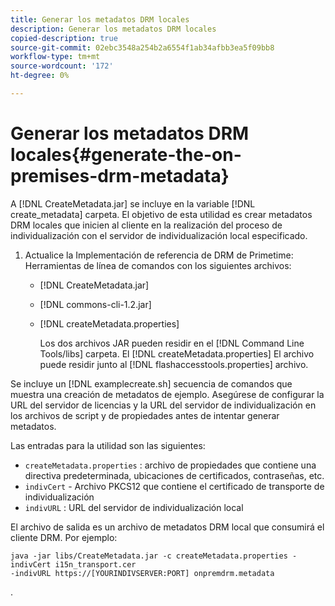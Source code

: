 ```yaml
---
title: Generar los metadatos DRM locales
description: Generar los metadatos DRM locales
copied-description: true
source-git-commit: 02ebc3548a254b2a6554f1ab34afbb3ea5f09bb8
workflow-type: tm+mt
source-wordcount: '172'
ht-degree: 0%

---
```


# Generar los metadatos DRM locales{#generate-the-on-premises-drm-metadata}

A [!DNL CreateMetadata.jar] se incluye en la variable [!DNL create_metadata] carpeta. El objetivo de esta utilidad es crear metadatos DRM locales que inicien al cliente en la realización del proceso de individualización con el servidor de individualización local especificado.

1. Actualice la Implementación de referencia de DRM de Primetime: Herramientas de línea de comandos con los siguientes archivos:

   * [!DNL CreateMetadata.jar]
   * [!DNL commons-cli-1.2.jar]
   * [!DNL createMetadata.properties]

     Los dos archivos JAR pueden residir en el [!DNL Command Line Tools/libs] carpeta. El [!DNL createMetadata.properties] El archivo puede residir junto al [!DNL flashaccesstools.properties] archivo.

<!--<a id="example_2116349CA33642CD9293EAD94A532ED8"></a>-->

Se incluye un [!DNL examplecreate.sh] secuencia de comandos que muestra una creación de metadatos de ejemplo. Asegúrese de configurar la URL del servidor de licencias y la URL del servidor de individualización en los archivos de script y de propiedades antes de intentar generar metadatos.

Las entradas para la utilidad son las siguientes:

* `createMetadata.properties` : archivo de propiedades que contiene una directiva predeterminada, ubicaciones de certificados, contraseñas, etc.
* `indivCert` - Archivo PKCS12 que contiene el certificado de transporte de individualización
* `indivURL` : URL del servidor de individualización local

El archivo de salida es un archivo de metadatos DRM local que consumirá el cliente DRM. Por ejemplo:

```
java -jar libs/CreateMetadata.jar -c createMetadata.properties -indivCert i15n_transport.cer
-indivURL https://[YOURINDIVSERVER:PORT] onpremdrm.metadata
```

.
